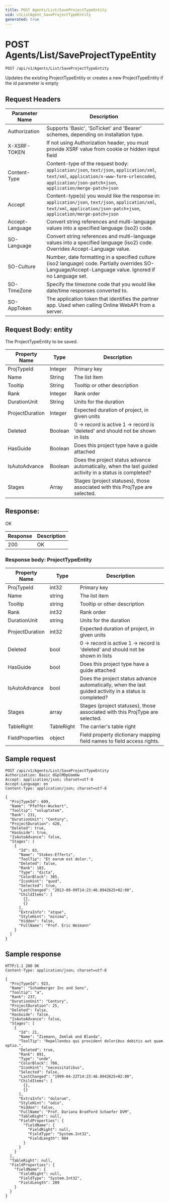 ```yaml
---
title: POST Agents/List/SaveProjectTypeEntity
uid: v1ListAgent_SaveProjectTypeEntity
generated: true
---
```


# POST Agents/List/SaveProjectTypeEntity

```http
POST /api/v1/Agents/List/SaveProjectTypeEntity
```

Updates the existing ProjectTypeEntity or creates a new ProjectTypeEntity if the id parameter is empty








## Request Headers

| Parameter Name | Description |
|----------------|-------------|
| Authorization  | Supports 'Basic', 'SoTicket' and 'Bearer' schemes, depending on installation type. |
| X-XSRF-TOKEN   | If not using Authorization header, you must provide XSRF value from cookie or hidden input field |
| Content-Type | Content-type of the request body: `application/json`, `text/json`, `application/xml`, `text/xml`, `application/x-www-form-urlencoded`, `application/json-patch+json`, `application/merge-patch+json` |
| Accept         | Content-type(s) you would like the response in: `application/json`, `text/json`, `application/xml`, `text/xml`, `application/json-patch+json`, `application/merge-patch+json` |
| Accept-Language | Convert string references and multi-language values into a specified language (iso2) code. |
| SO-Language | Convert string references and multi-language values into a specified language (iso2) code. Overrides Accept-Language value. |
| SO-Culture | Number, date formatting in a specified culture (iso2 language) code. Partially overrides SO-Language/Accept-Language value. Ignored if no Language set. |
| SO-TimeZone | Specify the timezone code that you would like date/time responses converted to. |
| SO-AppToken | The application token that identifies the partner app. Used when calling Online WebAPI from a server. |

## Request Body: entity 

The ProjectTypeEntity to be saved. 

| Property Name | Type |  Description |
|----------------|------|--------------|
| ProjTypeId | Integer | Primary key |
| Name | String | The list item |
| Tooltip | String | Tooltip or other description |
| Rank | Integer | Rank order |
| DurationUnit | String | Units for the duration |
| ProjectDuration | Integer | Expected duration of project, in given units |
| Deleted | Boolean | 0 -&gt; record is active 1 -&gt; record is 'deleted' and should not be shown in lists |
| HasGuide | Boolean | Does this project type have a guide attached |
| IsAutoAdvance | Boolean | Does the project status advance automatically, when the last guided activity in a status is completed? |
| Stages | Array | Stages (project statuses), those associated with this ProjType are selected. |

## Response:

OK

| Response | Description |
|----------------|-------------|
| 200 | OK |

### Response body: ProjectTypeEntity

| Property Name | Type |  Description |
|----------------|------|--------------|
| ProjTypeId | int32 | Primary key |
| Name | string | The list item |
| Tooltip | string | Tooltip or other description |
| Rank | int32 | Rank order |
| DurationUnit | string | Units for the duration |
| ProjectDuration | int32 | Expected duration of project, in given units |
| Deleted | bool | 0 -&gt; record is active 1 -&gt; record is 'deleted' and should not be shown in lists |
| HasGuide | bool | Does this project type have a guide attached |
| IsAutoAdvance | bool | Does the project status advance automatically, when the last guided activity in a status is completed? |
| Stages | array | Stages (project statuses), those associated with this ProjType are selected. |
| TableRight | TableRight | The carrier's table right |
| FieldProperties | object | Field property dictionary mapping field names to field access rights. |

## Sample request

```http!
POST /api/v1/Agents/List/SaveProjectTypeEntity
Authorization: Basic dGplMDpUamUw
Accept: application/json; charset=utf-8
Accept-Language: en
Content-Type: application/json; charset=utf-8

{
  "ProjTypeId": 609,
  "Name": "Pfeffer-Wuckert",
  "Tooltip": "voluptatem",
  "Rank": 231,
  "DurationUnit": "Century",
  "ProjectDuration": 420,
  "Deleted": true,
  "HasGuide": true,
  "IsAutoAdvance": false,
  "Stages": [
    {
      "Id": 63,
      "Name": "Stokes-Effertz",
      "ToolTip": "Et earum est dolor.",
      "Deleted": false,
      "Rank": 183,
      "Type": "dicta",
      "ColorBlock": 305,
      "IconHint": "quod",
      "Selected": true,
      "LastChanged": "2013-09-09T14:23:46.8942625+02:00",
      "ChildItems": [
        {},
        {}
      ],
      "ExtraInfo": "atque",
      "StyleHint": "minima",
      "Hidden": false,
      "FullName": "Prof. Eric Weimann"
    }
  ]
}
```

## Sample response

```http_
HTTP/1.1 200 OK
Content-Type: application/json; charset=utf-8

{
  "ProjTypeId": 923,
  "Name": "Schamberger Inc and Sons",
  "Tooltip": "a",
  "Rank": 237,
  "DurationUnit": "Century",
  "ProjectDuration": 25,
  "Deleted": false,
  "HasGuide": false,
  "IsAutoAdvance": false,
  "Stages": [
    {
      "Id": 21,
      "Name": "Ziemann, Zemlak and Blanda",
      "ToolTip": "Repellendus qui provident doloribus debitis aut quam optio.",
      "Deleted": true,
      "Rank": 891,
      "Type": "unde",
      "ColorBlock": 700,
      "IconHint": "necessitatibus",
      "Selected": false,
      "LastChanged": "1999-04-22T14:23:46.8942625+02:00",
      "ChildItems": [
        {},
        {}
      ],
      "ExtraInfo": "dolorum",
      "StyleHint": "odio",
      "Hidden": false,
      "FullName": "Prof. Dariana Bradford Schaefer DVM",
      "TableRight": null,
      "FieldProperties": {
        "fieldName": {
          "FieldRight": null,
          "FieldType": "System.Int32",
          "FieldLength": 984
        }
      }
    }
  ],
  "TableRight": null,
  "FieldProperties": {
    "fieldName": {
      "FieldRight": null,
      "FieldType": "System.Int32",
      "FieldLength": 209
    }
  }
}
```